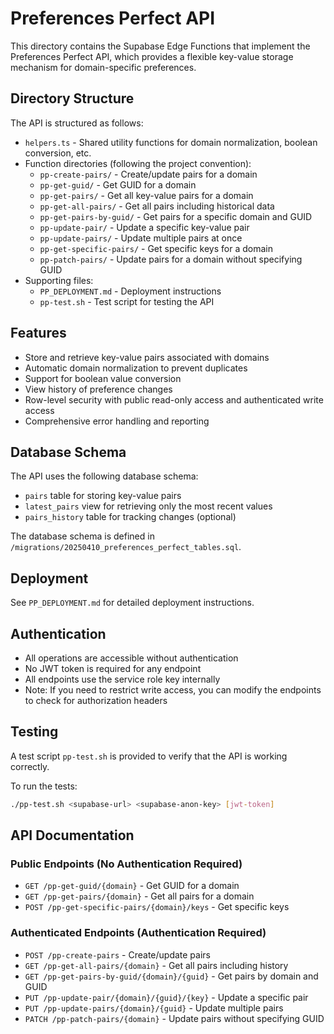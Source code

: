 # Preferences Perfect API

This directory contains the Supabase Edge Functions that implement the Preferences Perfect API, which provides a flexible key-value storage mechanism for domain-specific preferences.

## Directory Structure

The API is structured as follows:

- `helpers.ts` - Shared utility functions for domain normalization, boolean conversion, etc.
- Function directories (following the project convention):
  - `pp-create-pairs/` - Create/update pairs for a domain
  - `pp-get-guid/` - Get GUID for a domain
  - `pp-get-pairs/` - Get all key-value pairs for a domain
  - `pp-get-all-pairs/` - Get all pairs including historical data
  - `pp-get-pairs-by-guid/` - Get pairs for a specific domain and GUID
  - `pp-update-pair/` - Update a specific key-value pair
  - `pp-update-pairs/` - Update multiple pairs at once
  - `pp-get-specific-pairs/` - Get specific keys for a domain
  - `pp-patch-pairs/` - Update pairs for a domain without specifying GUID
- Supporting files:
  - `PP_DEPLOYMENT.md` - Deployment instructions
  - `pp-test.sh` - Test script for testing the API

## Features

- Store and retrieve key-value pairs associated with domains
- Automatic domain normalization to prevent duplicates
- Support for boolean value conversion
- View history of preference changes
- Row-level security with public read-only access and authenticated write access
- Comprehensive error handling and reporting

## Database Schema

The API uses the following database schema:

- `pairs` table for storing key-value pairs
- `latest_pairs` view for retrieving only the most recent values
- `pairs_history` table for tracking changes (optional)

The database schema is defined in `/migrations/20250410_preferences_perfect_tables.sql`.

## Deployment

See `PP_DEPLOYMENT.md` for detailed deployment instructions.

## Authentication

- All operations are accessible without authentication
- No JWT token is required for any endpoint
- All endpoints use the service role key internally
- Note: If you need to restrict write access, you can modify the endpoints to check for authorization headers

## Testing

A test script `pp-test.sh` is provided to verify that the API is working correctly. 

To run the tests:

```bash
./pp-test.sh <supabase-url> <supabase-anon-key> [jwt-token]
```

## API Documentation

### Public Endpoints (No Authentication Required)

- `GET /pp-get-guid/{domain}` - Get GUID for a domain
- `GET /pp-get-pairs/{domain}` - Get all pairs for a domain
- `POST /pp-get-specific-pairs/{domain}/keys` - Get specific keys

### Authenticated Endpoints (Authentication Required)

- `POST /pp-create-pairs` - Create/update pairs
- `GET /pp-get-all-pairs/{domain}` - Get all pairs including history
- `GET /pp-get-pairs-by-guid/{domain}/{guid}` - Get pairs by domain and GUID
- `PUT /pp-update-pair/{domain}/{guid}/{key}` - Update a specific pair
- `PUT /pp-update-pairs/{domain}/{guid}` - Update multiple pairs
- `PATCH /pp-patch-pairs/{domain}` - Update pairs without specifying GUID